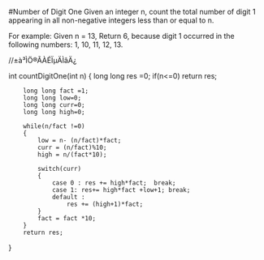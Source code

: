 #Number of Digit One
Given an integer n, count the total number of digit 1 appearing in all non-negative integers less than or equal to n.

For example:
Given n = 13,
Return 6, because digit 1 occurred in the following numbers: 1, 10, 11, 12, 13.


//±à³ÌÖ®ÃÀÉÏµÄÌâÄ¿

int countDigitOne(int n)
{
        long long res =0;
        if(n<=0) return res;
        
        long long fact =1;
        long long low=0;
        long long curr=0;
        long long high=0;
        
        while(n/fact !=0)
        {
            low = n- (n/fact)*fact;
            curr = (n/fact)%10;
            high = n/(fact*10);
            
            switch(curr)
            {
                case 0 : res += high*fact;  break;
                case 1: res+= high*fact +low+1; break;
                default : 
                    res += (high+1)*fact;
            }
            fact = fact *10;
        }
        return res;
}
